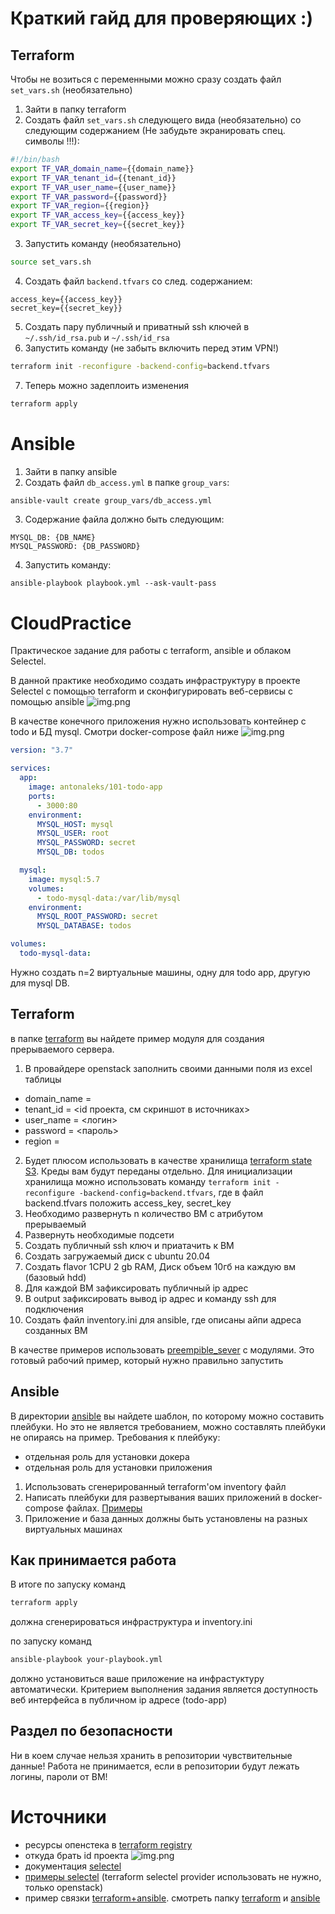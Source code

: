 # Краткий гайд для проверяющих :) 
## Terraform
Чтобы не возиться с переменными можно сразу создать файл `set_vars.sh` (необязательно)

1. Зайти в папку terraform 
2. Создать файл `set_vars.sh` следующего вида (необязательно) со следующим содержанием (Не забудьте экранировать спец. символы !!!):
```bash
#!/bin/bash
export TF_VAR_domain_name={{domain_name}}
export TF_VAR_tenant_id={{tenant_id}}
export TF_VAR_user_name={{user_name}}
export TF_VAR_password={{password}}
export TF_VAR_region={{region}}
export TF_VAR_access_key={{access_key}}
export TF_VAR_secret_key={{secret_key}}
```
3. Запустить команду (необязательно)
```bash
source set_vars.sh
```
4. Создать файл `backend.tfvars` со след. содержанием:
```
access_key={{access_key}}
secret_key={{secret_key}}
```
5. Создать пару публичный и приватный ssh ключей в `~/.ssh/id_rsa.pub` и `~/.ssh/id_rsa`
6. Запустить команду (не забыть включить перед этим VPN!)
```bash
terraform init -reconfigure -backend-config=backend.tfvars
```
7. Теперь можно задеплоить изменения
```bash
terraform apply
``` 

# Ansible

1. Зайти в папку ansible
2. Создать файл `db_access.yml` в папке `group_vars`:
```bash
ansible-vault create group_vars/db_access.yml
``` 
3. Содержание файла должно быть следующим:
```
MYSQL_DB: {DB_NAME}
MYSQL_PASSWORD: {DB_PASSWORD}
```

4. Запустить команду:
```
ansible-playbook playbook.yml --ask-vault-pass
```

# CloudPractice
Практическое задание для работы с terraform, ansible и облаком Selectel.

В данной практике необходимо создать инфраструктуру в проекте Selectel с помощью terraform и сконфигурировать веб-сервисы с помощью ansible
![img.png](assets/schema.png)

В качестве конечного приложения нужно использовать контейнер с todo и БД mysql. Смотри docker-compose файл ниже
![img.png](assets/todo-list-sample.png)

```yaml
version: "3.7"

services:
  app:
    image: antonaleks/101-todo-app
    ports:
      - 3000:80
    environment:
      MYSQL_HOST: mysql
      MYSQL_USER: root
      MYSQL_PASSWORD: secret
      MYSQL_DB: todos

  mysql:
    image: mysql:5.7
    volumes:
      - todo-mysql-data:/var/lib/mysql
    environment: 
      MYSQL_ROOT_PASSWORD: secret
      MYSQL_DATABASE: todos

volumes:
  todo-mysql-data:
```

Нужно создать n=2 виртуальные машины, одну для todo app, другую для mysql DB.
## Terraform

в папке [terraform](terraform) вы найдете пример модуля для создания прерываемого сервера.

1. В провайдере openstack заполнить своими данными поля из excel таблицы
- domain_name = <domain>
- tenant_id   = <id проекта, см скриншот в источниках>
- user_name   = <логин>
- password    = <пароль>
- region      = <ru-7>
2. Будет плюсом использовать в качестве хранилища [terraform state S3](https://docs.selectel.ru/cloud/servers/tools/terraform/#настроить-хранение-terraform-state). Креды вам будут переданы отдельно. Для инициализации хранилища можно использовать команду `terraform init -reconfigure -backend-config=backend.tfvars`, где в файл backend.tfvars положить access_key, secret_key
2. Необходимо развернуть n количество ВМ с атрибутом прерываемый
2. Развернуть необходимые подсети
3. Создать публичный ssh ключ и приатачить к ВМ
4. Создать загружаемый диск с ubuntu 20.04
5. Создать flavor 1CPU 2 gb RAM, Диск объем 10гб на каждую вм (базовый hdd)
6. Для каждой ВМ зафиксировать публичный ip адрес
7. В output зафиксировать вывод ip адрес и команду ssh для подключения
8. Создать файл inventory.ini для ansible, где описаны айпи адреса созданных ВМ

В качестве примеров использовать [preempible_sever](terraform/main.tf) с модулями. Это готовый рабочий пример, который нужно правильно запустить

## Ansible

В директории [ansible](ansible) вы найдете шаблон, по которому можно составить плейбуки. Но это не является требованием, можно составлять плейбуки не опираясь на пример.
Требования к плейбуку:
- отдельная роль для установки докера
- отдельная роль для установки приложения

1. Использовать сгенерированный terraform'ом inventory файл
2. Написать плейбуки для развертывания ваших приложений в docker-compose файлах. [Примеры](https://github.com/antonaleks/ya-praktikum-infra/tree/main/ansible)
3. Приложение и база данных должны быть установлены на разных виртуальных машинах

## Как принимается работа
В итоге по запуску команд
```bash
terraform apply
```
должна сгенерироваться инфраструктура и inventory.ini

по запуску команд
```bash
ansible-playbook your-playbook.yml
```
должно установиться ваше приложение на инфрастуктуру автоматически. Критерием выполнения задания является доступность веб интерфейса в публичном ip адресе (todo-app)

## Раздел по безопасности
Ни в коем случае нельзя хранить в репозитории чувствительные данные! Работа не принимается, если в репозитории будут лежать логины, пароли от ВМ!

# Источники
- ресурсы опенстека в [terraform registry](https://terraform-eap.website.yandexcloud.net/docs/providers/openstack/index.html)
- откуда брать id проекта
![img.png](assets/id_project.png)
- документация [selectel](https://docs.selectel.ru/cloud/servers/tools/terraform/)
- [примеры selectel](https://github.com/selectel/terraform-examples) (terraform selectel provider использовать не нужно, только openstack)
- пример связки [terraform+ansible](https://github.com/antonaleks/ya-praktikum-infra). смотреть папку [terraform](https://github.com/antonaleks/ya-praktikum-infra/blob/main/terraform/sausage-store/main.tf) и [ansible](https://github.com/antonaleks/ya-praktikum-infra/tree/main/ansible)
